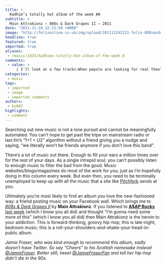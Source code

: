```yaml
---
title: >
  Kadhim’s totally hot album of the week #8
subtitle: >
  Main Attrakionz – 808s & Dark Grapes II – 2011
date: "2011-11-24 22:23:58 +0000"
image: "http://felixonline.co.uk/img/upload/201111242221-felix-808sanddarkgrapes2.jpg"
headline: true
featured: true
imported: true
aliases:
 - /music/1833/kadhims-totally-hot-album-of-the-week-8
comments:
 - value: >
     | I'll look at a few tracks:When pepole are looking for real theological exegesis, they don't look to the Newsboys. Most lyrics explore a simple Bible concept I really think Tait's voice is killing it on this album. On Your Knees is really good but sounds a lot like a Daughtry or Lifehouse ballad but it is done so well, in the same way that dc Talk would copy another artist's style and it would still sound good. He makes some statement about love coming from the inside out , but, ultimately, this song runs in contrast to the message of Rick Warren, basically saying when you've given it all you got (which, the message should be, why aren't you first going to Scripture and prayer? ) that submitting to God is how to survive, and at times, overcome. When The Boys Light Up sounds a little like a Toby Mac song, and I wouldn't mind this, which is yet another inspirational go get em song but the guitars, keys and drums are just a little cheesy. The little phrases like get wired to the Highest Power , we a
categories:
 - music
tags:
 - imported
 - image
 - imported_comments
authors:
 - ks607
highlights:
 - comment
---
```


Searching out new music is not a lone pursuit and cannot be meaningfully automated. You can’t hope to get past the tripe on mainstream radio or last.fm’s “1+1 = U2” algorithm without a friend giving you a nudge and saying, “we literally won’t be friends anymore if you don’t love this band”.

There’s a lot of music out there. Enough to fill your ears a million times over for the rest of your days. As a single intrepid soul, you can’t possibly listen to enough music to filter the bad from the good. Music websites/blogs/magazines do most of the work for you; just as I’m hopefully doing in this column every week. But even then, you need to be terminally unemployed to keep up with all the music that a site like [Pitchfork](http://pitchfork.com) sends at you.

Ultimately you’re most likely to find an album you love the new-fashioned way: a friend posting music on your Facebook wall. Which brings me to [_808s & Dark Grapes II_](http://mishkanyc.bandcamp.com/album/main-attrakionz-808s-dark-grapes-ii) by __Main Attrakionz__. If you listened to [__A$AP Rocky__ last week](http://felixonline.co.uk/music/1776/kadhims-totally-hot-album-of-the-week-7/) (which I know you all did) and thought “I’m gonna need some more of this” (which I know you all did) then Main Attrakionz is the heroin to your addiction. This is forward-thinking, groovy hip-hop; this is late-night, bedroom music; this is a roll-your-shoulders-and-shake-your-head-in-public album.

_Jamie Fraser, who was kind enough to recommend this album, sadly doesn’t have Twitter. So say “Cheers” to his Scottish namesake instead [@JamieFraser](https://twitter.com/#!/jamiefraser). Better still, tweet [@JamieFraserFan](https://twitter.com/#!/jamiefraserfan) and tell her hip-hop didn’t die in the 90s._
